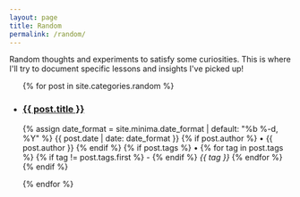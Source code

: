 ```yaml
---
layout: page
title: Random
permalink: /random/
---
```


Random thoughts and experiments to satisfy some curiosities. This is where I'll try to document specific lessons and insights I've picked up!

<ul>
  {% for post in site.categories.random %}
    <li>
        <article>
        	<h3><a href="{{ post.url }}" title="{{ post.title }}">{{ post.title }}</a></h3>
	        <p class="post-meta">
		      <time datetime="{{ post.date | date_to_xmlschema }}" itemprop="datePublished">
		        {% assign date_format = site.minima.date_format | default: "%b %-d, %Y" %}
		        {{ post.date | date: date_format }}
		      </time>
		      {% if post.author %}
		        • <span itemprop="author" itemscope itemtype="http://schema.org/Person"><span itemprop="name">{{ post.author }}</span></span>
		      {% endif %}
		      {% if post.tags %}
		      	• 
		      	{% for tag in post.tags %}
		      		{% if tag != post.tags.first %}
		      			-
		      		{% endif %}
		      		<span itemprop="author" itemscope itemtype="http://schema.org/Person"><span itemprop="name"><i>{{ tag }}</i></span></span>
		      	{% endfor %}
		      {% endif %}
		  	</p>
	        <meta name="description" content="{{ post.summary | escape }}">
	        <meta name="keywords" content="{{ post.tags | join: ', ' | escape }}"/>
	    </article>
    </li>
  {% endfor %}
</ul>